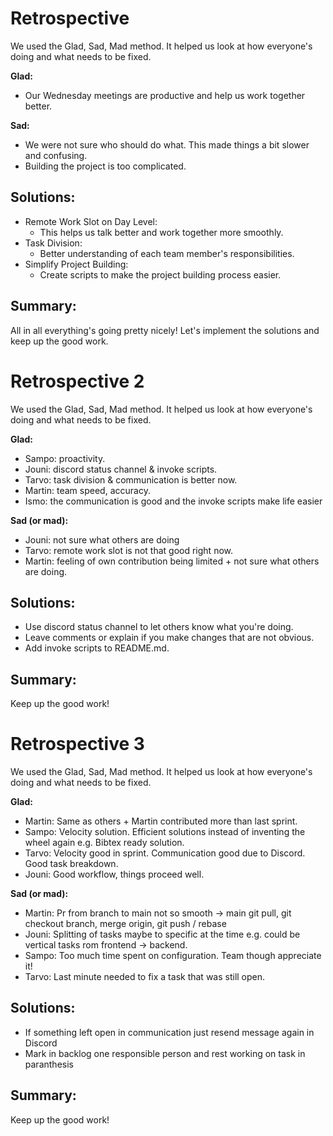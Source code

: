 # Retrospective

We used the Glad, Sad, Mad method. It helped us look at how everyone's doing and what needs to be fixed.

**Glad:**
- Our Wednesday meetings are productive and help us work together better.

**Sad:**
- We were not sure who should do what. This made things a bit slower and confusing.
- Building the project is too complicated.
  
## Solutions:
- Remote Work Slot on Day Level:
  - This helps us talk better and work together more smoothly.
- Task Division:
  - Better understanding of each team member's responsibilities.
- Simplify Project Building:
  - Create scripts to make the project building process easier.

## Summary:
All in all everything's going pretty nicely! Let's implement the solutions and keep up the good work.



# Retrospective 2

We used the Glad, Sad, Mad method. It helped us look at how everyone's doing and what needs to be fixed.

**Glad:**
- Sampo: proactivity.
- Jouni: discord status channel & invoke scripts.
- Tarvo: task division & communication is better now.
- Martin: team speed, accuracy.
- Ismo: the communication is good and the invoke scripts make life easier

**Sad (or mad):**
- Jouni: not sure what others are doing
- Tarvo: remote work slot is not that good right now.
- Martin: feeling of own contribution being limited + not sure what others are doing.

## Solutions:
- Use discord status channel to let others know what you're doing.
- Leave comments or explain if you make changes that are not obvious.
- Add invoke scripts to README.md.

## Summary:
Keep up the good work!

# Retrospective 3

We used the Glad, Sad, Mad method. It helped us look at how everyone's doing and what needs to be fixed.

**Glad:**
- Martin: Same as others + Martin contributed more than last sprint.
- Sampo: Velocity solution. Efficient solutions instead of inventing the wheel again e.g. Bibtex ready solution.
- Tarvo: Velocity good in sprint. Communication good due to Discord. Good task breakdown.
- Jouni: Good workflow, things proceed well.

**Sad (or mad):**
- Martin: Pr from branch to main not so smooth -> main git pull, git checkout branch, merge origin, git push / rebase
- Jouni: Splitting of tasks maybe to specific at the time e.g. could be vertical tasks rom frontend -> backend.
- Sampo: Too much time spent on configuration. Team though appreciate it!
- Tarvo: Last minute needed to fix a task that was still open.

## Solutions:
- If something left open in communication just resend message again in Discord
- Mark in backlog one responsible person and rest working on task in paranthesis

## Summary:
Keep up the good work!
